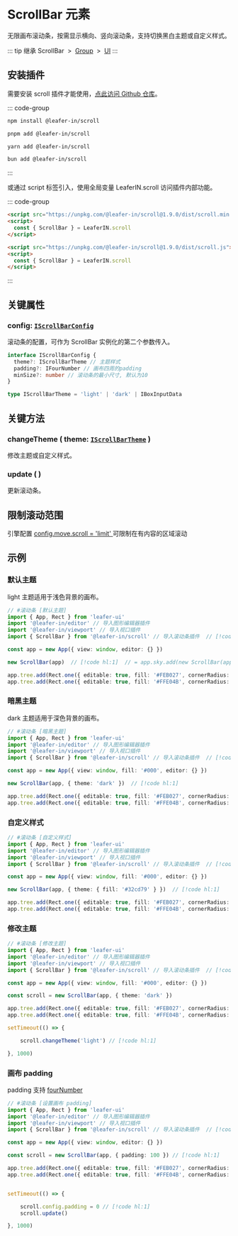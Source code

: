 # ScrollBar 元素

无限画布滚动条，按需显示横向、竖向滚动条，支持切换黑白主题或自定义样式。

::: tip 继承
ScrollBar &nbsp;>&nbsp; [Group](/reference/display/Group.md) &nbsp;>&nbsp; [UI](/reference/display/UI.md)
:::

## 安装插件

需要安装 scroll 插件才能使用，[点此访问 Github 仓库](https://github.com/leaferjs/leafer-in/tree/main/packages/scroll)。

::: code-group

```sh [npm]
npm install @leafer-in/scroll
```

```sh [pnpm]
pnpm add @leafer-in/scroll
```

```sh [yarn]
yarn add @leafer-in/scroll
```

```sh [bun]
bun add @leafer-in/scroll
```

:::

或通过 script 标签引入，使用全局变量 LeaferIN.scroll 访问插件内部功能。

::: code-group

```html [scroll.min]
<script src="https://unpkg.com/@leafer-in/scroll@1.9.0/dist/scroll.min.js"></script>
<script>
  const { ScrollBar } = LeaferIN.scroll
</script>
```

```html [scroll]
<script src="https://unpkg.com/@leafer-in/scroll@1.9.0/dist/scroll.js"></script>
<script>
  const { ScrollBar } = LeaferIN.scroll
</script>
```

<!-- https://unpkg.com 无法访问时，可替换为 https://cdn.jsdelivr.net/npm -->

:::

## 关键属性

### config: [`IScrollBarConfig`](/api/interfaces/IScrollBarConfig.md)

滚动条的配置，可作为 ScrollBar 实例化的第二个参数传入。

```ts
interface IScrollBarConfig {
  theme?: IScrollBarTheme // 主题样式
  padding?: IFourNumber // 画布四周的padding
  minSize?: number // 滚动条的最小尺寸, 默认为10
}

type IScrollBarTheme = 'light' | 'dark' | IBoxInputData
```

## 关键方法

### changeTheme ( theme: [`IScrollBarTheme`](/api/modules.md#iscrollbartheme) )

修改主题或自定义样式。

### update ( )

更新滚动条。

## 限制滚动范围

引擎配置 [config.move.scroll = 'limit' ](/reference/config/app/move.md#move-scroll-boolean-x-y-limit-x-limit-y-limit) 可限制在有内容的区域滚动

<!-- ## 继承元素

### [Group](/reference/display/Group.md) -->

<!-- ## API

### [ScrollBar](/api/classes/ScrollBar.md) -->

## 示例

### 默认主题

light 主题适用于浅色背景的画布。

```ts
// #滚动条 [默认主题]
import { App, Rect } from 'leafer-ui'
import '@leafer-in/editor' // 导入图形编辑器插件
import '@leafer-in/viewport' // 导入视口插件
import { ScrollBar } from '@leafer-in/scroll' // 导入滚动条插件  // [!code hl] 

const app = new App({ view: window, editor: {} })

new ScrollBar(app)  // [!code hl:1]  // = app.sky.add(new ScrollBar(app.tree))

app.tree.add(Rect.one({ editable: true, fill: '#FEB027', cornerRadius: [20, 0, 0, 20] }, 500, 100))
app.tree.add(Rect.one({ editable: true, fill: '#FFE04B', cornerRadius: [0, 20, 20, 0] }, 650, 2400))
```

### 暗黑主题

dark 主题适用于深色背景的画布。

```ts
// #滚动条 [暗黑主题]
import { App, Rect } from 'leafer-ui'
import '@leafer-in/editor' // 导入图形编辑器插件
import '@leafer-in/viewport' // 导入视口插件
import { ScrollBar } from '@leafer-in/scroll' // 导入滚动条插件  // [!code hl] 

const app = new App({ view: window, fill: '#000', editor: {} })

new ScrollBar(app, { theme: 'dark' })  // [!code hl:1]

app.tree.add(Rect.one({ editable: true, fill: '#FEB027', cornerRadius: [20, 0, 0, 20] }, 500, 100))
app.tree.add(Rect.one({ editable: true, fill: '#FFE04B', cornerRadius: [0, 20, 20, 0] }, 650, 2400))
```

### 自定义样式

```ts
// #滚动条 [自定义样式]
import { App, Rect } from 'leafer-ui'
import '@leafer-in/editor' // 导入图形编辑器插件
import '@leafer-in/viewport' // 导入视口插件
import { ScrollBar } from '@leafer-in/scroll' // 导入滚动条插件  // [!code hl] 

const app = new App({ view: window, fill: '#000', editor: {} })

new ScrollBar(app, { theme: { fill: '#32cd79' } })  // [!code hl:1]

app.tree.add(Rect.one({ editable: true, fill: '#FEB027', cornerRadius: [20, 0, 0, 20] }, 500, 100))
app.tree.add(Rect.one({ editable: true, fill: '#FFE04B', cornerRadius: [0, 20, 20, 0] }, 650, 2400))
```

### 修改主题

```ts
// #滚动条 [修改主题]
import { App, Rect } from 'leafer-ui'
import '@leafer-in/editor' // 导入图形编辑器插件
import '@leafer-in/viewport' // 导入视口插件
import { ScrollBar } from '@leafer-in/scroll' // 导入滚动条插件  // [!code hl] 

const app = new App({ view: window, fill: '#000', editor: {} })

const scroll = new ScrollBar(app, { theme: 'dark' })

app.tree.add(Rect.one({ editable: true, fill: '#FEB027', cornerRadius: [20, 0, 0, 20] }, 500, 100))
app.tree.add(Rect.one({ editable: true, fill: '#FFE04B', cornerRadius: [0, 20, 20, 0] }, 650, 2400))

setTimeout(() => {

    scroll.changeTheme('light') // [!code hl:1]

}, 1000)

```

### 画布 padding

padding 支持 [fourNumber](/reference/interface/math/Math.md#ifournumber)

```ts
// #滚动条 [设置画布 padding]
import { App, Rect } from 'leafer-ui'
import '@leafer-in/editor' // 导入图形编辑器插件
import '@leafer-in/viewport' // 导入视口插件
import { ScrollBar } from '@leafer-in/scroll' // 导入滚动条插件  // [!code hl] 

const app = new App({ view: window, editor: {} })

const scroll = new ScrollBar(app, { padding: 100 }) // [!code hl:1] 

app.tree.add(Rect.one({ editable: true, fill: '#FEB027', cornerRadius: [20, 0, 0, 20] }, 500, 100))
app.tree.add(Rect.one({ editable: true, fill: '#FFE04B', cornerRadius: [0, 20, 20, 0] }, 650, 2400))


setTimeout(() => {

    scroll.config.padding = 0 // [!code hl:1]
    scroll.update()

}, 1000)
```
